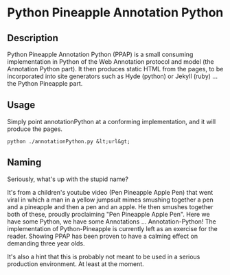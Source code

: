 
# Python Pineapple Annotation Python

## Description

Python Pineapple Annotation Python (PPAP) is a small consuming implementation in Python of the Web Annotation protocol and model (the Annotation Python part).  It then produces static HTML from the pages, to be incorporated into site generators such as Hyde (python) or Jekyll (ruby) ... the Python Pineapple part.

## Usage

Simply point annotationPython at a conforming implementation, and it will produce the pages.

`python ./annotationPython.py &lt;url&gt;`

## Naming

Seriously, what's up with the stupid name?

It's from a children's youtube video (Pen Pineapple Apple Pen) that went viral in which a man in a yellow jumpsuit mimes smushing together a pen and a pineapple and then a pen and an apple.  He then smushes together both of these, proudly proclaiming "Pen Pineapple Apple Pen".  Here we have some Python, we have some Annotations ... Annotation-Python! The implementation of Python-Pineapple is currently left as an exercise for the reader.  Showing PPAP has been proven to have a calming effect on demanding three year olds.

It's also a hint that this is probably not meant to be used in a serious production environment. At least at the moment.
